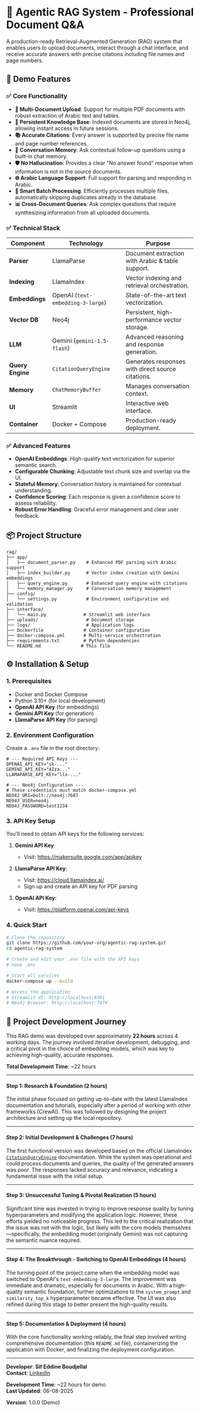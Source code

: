 
# 🧠 Agentic RAG System - Professional Document Q&A

A production-ready Retrieval-Augmented Generation (RAG) system that enables users to upload documents, interact through a chat interface, and receive accurate answers with precise citations including file names and page numbers.

## 🚀 Demo Features

### ✅ Core Functionality
- **📄 Multi-Document Upload**: Support for multiple PDF documents with robust extraction of Arabic text and tables.
- **💾 Persistent Knowledge Base**: Indexed documents are stored in Neo4j, allowing instant access in future sessions.
- **📚 Accurate Citations**: Every answer is supported by precise file name and page number references.
- **🧠 Conversation Memory**: Ask contextual follow-up questions using a built-in chat memory.
- **🛡️ No Hallucination**: Provides a clear "No answer found" response when information is not in the source documents.
- **🌐 Arabic Language Support**: Full support for parsing and responding in Arabic.
- **🔄 Smart Batch Processing**: Efficiently processes multiple files, automatically skipping duplicates already in the database.
- **📊 Cross-Document Queries**: Ask complex questions that require synthesizing information from all uploaded documents.


### ✅ Technical Stack
| Component | Technology | Purpose |
|-----------|------------|---------|
| **Parser** | LlamaParse | Document extraction with Arabic & table support. |
| **Indexing** | LlamaIndex | Vector indexing and retrieval orchestration. |
| **Embeddings** | OpenAI (`text-embedding-3-large`) | State-of-the-art text vectorization. |
| **Vector DB** | Neo4j | Persistent, high-performance vector storage. |
| **LLM** | Gemini (`gemini-1.5-flash`) | Advanced reasoning and response generation. |
| **Query Engine**| `CitationQueryEngine` | Generates responses with direct source citations. |
| **Memory** | `ChatMemoryBuffer` | Manages conversation context. |
| **UI** | Streamlit | Interactive web interface. |
| **Container** | Docker + Compose | Production-ready deployment. |

### ✅ Advanced Features
- **OpenAI Embeddings**: High-quality text vectorization for superior semantic search.
- **Configurable Chunking**: Adjustable text chunk size and overlap via the UI.
- **Stateful Memory**: Conversation history is maintained for contextual understanding.
- **Confidence Scoring**: Each response is given a confidence score to assess reliability.
- **Robust Error Handling**: Graceful error management and clear user feedback.

## 📦 Project Structure

```
rag/
├── app/
│   ├── document_parser.py    # Enhanced PDF parsing with Arabic support
│   ├── index_builder.py      # Vector index creation with Gemini embeddings
│   ├── query_engine.py       # Enhanced query engine with citations
│   └── memory_manager.py     # Conversation memory management
├── config/
│   └── settings.py           # Environment configuration and validation
├── interface/
│   └── main.py              # Streamlit web interface
├── uploads/                  # Document storage
├── logs/                     # Application logs
├── Dockerfile               # Container configuration
├── docker-compose.yml       # Multi-service orchestration
├── requirements.txt         # Python dependencies
└── README.md               # This file
```
## ⚙️ Installation & Setup

### 1. Prerequisites
- Docker and Docker Compose
- Python 3.10+ (for local development)
- **OpenAI API Key** (for embeddings)
- **Gemini API Key** (for generation)
- **LlamaParse API Key** (for parsing)

### 2. Environment Configuration
Create a `.env` file in the root directory:
```env
# --- Required API Keys ---
OPENAI_API_KEY="sk-..."
GEMINI_API_KEY="AIza..."
LLAMAPARSE_API_KEY="llx-..."

# --- Neo4j Configuration ---
# These credentials must match docker-compose.yml
NEO4J_URI=bolt://neo4j:7687
NEO4J_USER=neo4j
NEO4J_PASSWORD=test1234
```

### 3. API Key Setup
You'll need to obtain API keys for the following services:

1. **Gemini API Key**: 
   - Visit: https://makersuite.google.com/app/apikey

2. **LlamaParse API Key**:
   - Visit: https://cloud.llamaindex.ai/
   - Sign up and create an API key for PDF parsing

3. **OpenAI API Key**:
   - Visit: https://platform.openai.com/api-keys

### 4. Quick Start
```bash
# Clone the repository
git clone https://github.com/your-org/agentic-rag-system.git
cd agentic-rag-system

# Create and edit your .env file with the API keys
# nano .env

# Start all services
docker-compose up --build

# Access the application
# Streamlit UI: http://localhost:8501
# Neo4j Browser: http://localhost:7474
```

## 🚀 Project Development Journey

This RAG demo was developed over approximately **22 hours** across 4 working days. The journey involved iterative development, debugging, and a critical pivot in the choice of embedding models, which was key to achieving high-quality, accurate responses.

**Total Development Time**: ~22 hours

---

#### **Step 1: Research & Foundation (2 hours)**
The initial phase focused on getting up-to-date with the latest LlamaIndex documentation and tutorials, especially after a period of working with other frameworks (CrewAI). This was followed by designing the project architecture and setting up the local repository.

---

#### **Step 2: Initial Development & Challenges (7 hours)**
The first functional version was developed based on the official LlamaIndex [`CitationQueryEngine`](https://docs.llamaindex.ai/en/stable/examples/query_engine/citation_query_engine/) documentation. While the system was operational and could process documents and queries, the quality of the generated answers was poor. The responses lacked accuracy and relevance, indicating a fundamental issue with the initial setup.

---

#### **Step 3: Unsuccessful Tuning & Pivotal Realization (5 hours)**
Significant time was invested in trying to improve response quality by tuning hyperparameters and modifying the application logic. However, these efforts yielded no noticeable progress. This led to the critical realization that the issue was not with the logic, but likely with the core models themselves—specifically, the embedding model (originally Gemini) was not capturing the semantic nuance required.

---

#### **Step 4: The Breakthrough - Switching to OpenAI Embeddings (4 hours)**
The turning point of the project came when the embedding model was switched to OpenAI's `text-embedding-3-large`. The improvement was immediate and dramatic, especially for documents in Arabic. With a high-quality semantic foundation, further optimizations to the `system_prompt` and `similarity_top_k` hyperparameter became effective. The UI was also refined during this stage to better present the high-quality results.

---

#### **Step 5: Documentation & Deployment (4 hours)**
With the core functionality working reliably, the final step involved writing comprehensive documentation (this `README.md` file), containerizing the application with Docker, and finalizing the deployment configuration.

---

**Developer**: **Sif Eddine Boudjellal**  
**Contact**: [LinkedIn](https://www.linkedin.com/in/sif-eddine-boudjellal/)

**Development Time**: ~22 hours for demo  
**Last Updated**: 06-08-2025 

**Version**: 1.0.0 (Demo)